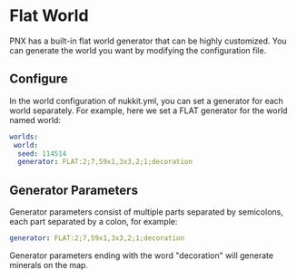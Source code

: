 # Flat World  

PNX has a built-in flat world generator that can be highly customized. 
You can generate the world you want by modifying the configuration file.  

## Configure  

In the world configuration of nukkit.yml, you can set a generator for each world separately. 
For example, here we set a FLAT generator for the world named world:  

```yaml
worlds:
 world:
  seed: 114514
  generator: FLAT:2;7,59x1,3x3,2;1;decoration
```

## Generator Parameters  

Generator parameters consist of multiple parts separated by semicolons, each part separated by a colon, for example:  

```yaml
generator: FLAT:2;7,59x1,3x3,2;1;decoration
```

Generator parameters ending with the word "decoration" will generate minerals on the map.  

